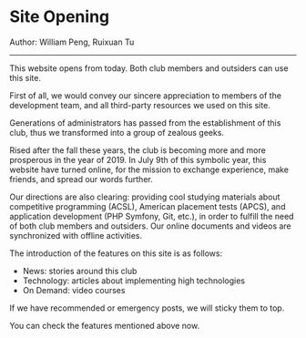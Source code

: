 # Site Opening

Author: William Peng, Ruixuan Tu

---

This website opens from today. Both club members and outsiders can use this site.

First of all, we would convey our sincere appreciation to members of the development team, and all third-party resources we used on this site.

Generations of administrators has passed from the establishment of this club, thus we transformed into a group of zealous geeks.

Rised after the fall these years, the club is becoming more and more prosperous in the year of 2019. In July 9th of this symbolic year, this website have turned online, for the mission to exchange experience, make friends, and spread our words further.

Our directions are also clearing: providing cool studying materials about competitive programming (ACSL), American placement tests (APCS), and application development (PHP Symfony, Git, etc.), in order to fulfill the need of both club members and outsiders. Our online documents and videos are synchronized with offline activities.

The introduction of the features on this site is as follows:

- News: stories around this club
- Technology: articles about implementing high technologies
- On Demand: video courses

If we have recommended or emergency posts, we will sticky them to top.

You can check the features mentioned above now.